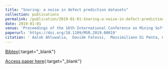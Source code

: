 ```yaml
---
title: "Snoring: a noise in defect prediction datasets"
collection: publications
permalink: /publication/2019-01-01-Snoring-a-noise-in-defect-prediction-datasets
date: 2019-01-01
venue: 'Proceedings of the 16th International Conference on Mining Software Repositories, MSR 2019, 26-27 May 2019, Montreal, Canada.'
paperurl: 'https://doi.org/10.1109/MSR.2019.00019'
citation: ' Aalok Ahluwalia,  Davide Falessi,  Massimiliano Di Penta, &quot;Snoring: a noise in defect prediction datasets.&quot; Proceedings of the 16th International Conference on Mining Software Repositories, MSR 2019, 26-27 May 2019, Montreal, Canada., 2019.'
---
```

[Bibtex](https://dblp.org/rec/bib/conf/msr/AhluwaliaFP19){:target="_blank"}

[Access paper here](https://doi.org/10.1109/MSR.2019.00019){:target="_blank"}
